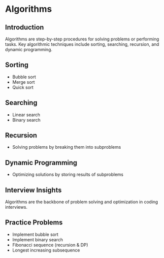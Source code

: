 # Algorithms

## Introduction
Algorithms are step-by-step procedures for solving problems or performing tasks. Key algorithmic techniques include sorting, searching, recursion, and dynamic programming.

## Sorting
- Bubble sort
- Merge sort
- Quick sort

## Searching
- Linear search
- Binary search

## Recursion
- Solving problems by breaking them into subproblems

## Dynamic Programming
- Optimizing solutions by storing results of subproblems

## Interview Insights
Algorithms are the backbone of problem solving and optimization in coding interviews.

## Practice Problems
- Implement bubble sort
- Implement binary search
- Fibonacci sequence (recursion & DP)
- Longest increasing subsequence

